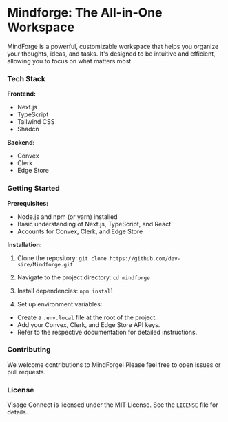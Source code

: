 # Mindforge: The All-in-One Workspace

MindForge is a powerful, customizable workspace that helps you organize your thoughts, ideas, and tasks. It's designed to be intuitive and efficient, allowing you to focus on what matters most.

### Tech Stack

**Frontend:**

- Next.js 
- TypeScript 
- Tailwind CSS 
- Shadcn

**Backend:**

- Convex
- Clerk
- Edge Store

### Getting Started

**Prerequisites:**

- Node.js and npm (or yarn) installed
- Basic understanding of Next.js, TypeScript, and React
- Accounts for Convex, Clerk, and Edge Store

**Installation:**

1. Clone the repository: 
```git clone https://github.com/dev-sire/Mindforge.git```

2. Navigate to the project directory: 
```cd mindforge```

3. Install dependencies:
```npm install```

4. Set up environment variables: 

- Create a ```.env.local``` file at the root of the project.
- Add your Convex, Clerk, and Edge Store API keys.
- Refer to the respective documentation for detailed instructions.

### Contributing

We welcome contributions to MindForge! Please feel free to open issues or pull requests.

### License

Visage Connect is licensed under the MIT License. See the ```LICENSE``` file for details.